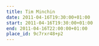 ```yaml
---
title: Tim Minchin
date: 2011-04-16T19:30:00+01:00
start: 2011-04-16T19:30:00+01:00
end: 2011-04-16T22:00:00+01:00
place_id: 9c7rxr48+p2
---
```

